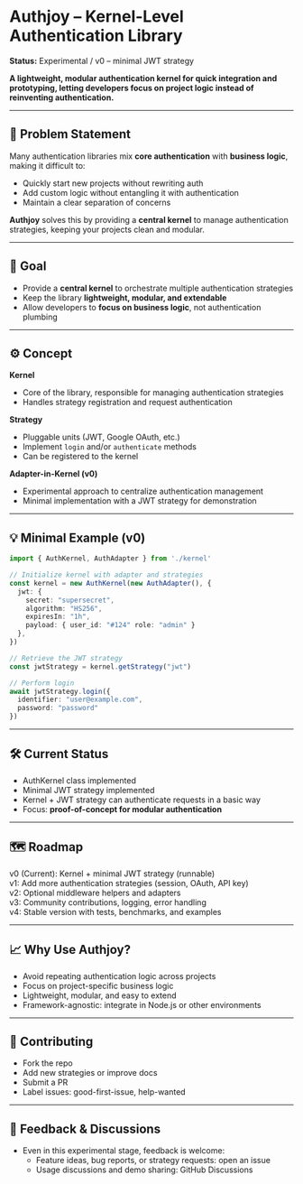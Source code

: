 # Authjoy – Kernel-Level Authentication Library 

**Status:** Experimental / v0 – minimal JWT strategy  

**A lightweight, modular authentication kernel for quick integration and prototyping, letting developers focus on project logic instead of reinventing authentication.**

---

## 🚀 Problem Statement

Many authentication libraries mix **core authentication** with **business logic**, making it difficult to:

- Quickly start new projects without rewriting auth  
- Add custom logic without entangling it with authentication  
- Maintain a clear separation of concerns  

**Authjoy** solves this by providing a **central kernel** to manage authentication strategies, keeping your projects clean and modular.

---

## 🎯 Goal

- Provide a **central kernel** to orchestrate multiple authentication strategies  
- Keep the library **lightweight, modular, and extendable**  
- Allow developers to **focus on business logic**, not authentication plumbing  

---

## ⚙️ Concept

**Kernel**  
- Core of the library, responsible for managing authentication strategies  
- Handles strategy registration and request authentication  

**Strategy**  
- Pluggable units (JWT, Google OAuth, etc.)  
- Implement `login` and/or `authenticate` methods  
- Can be registered to the kernel  

**Adapter-in-Kernel (v0)**  
- Experimental approach to centralize authentication management  
- Minimal implementation with a JWT strategy for demonstration  

---

## 💡 Minimal Example (v0)

```ts
import { AuthKernel, AuthAdapter } from './kernel'

// Initialize kernel with adapter and strategies
const kernel = new AuthKernel(new AuthAdapter(), {
  jwt: { 
    secret: "supersecret", 
    algorithm: "HS256",
    expiresIn: "1h",
    payload: { user_id: "#124" role: "admin" } 
  },
})

// Retrieve the JWT strategy
const jwtStrategy = kernel.getStrategy("jwt")

// Perform login
await jwtStrategy.login({
  identifier: "user@example.com",
  password: "password"
})
```
---

## 🛠 Current Status

- AuthKernel class implemented
- Minimal JWT strategy implemented
- Kernel + JWT strategy can authenticate requests in a basic way
- Focus: **proof-of-concept for modular authentication**

---

## 🗺 Roadmap

v0 (Current): Kernel + minimal JWT strategy (runnable) <br>
v1: Add more authentication strategies (session, OAuth, API key) <br>
v2: Optional middleware helpers and adapters <br> 
v3: Community contributions, logging, error handling <br>
v4: Stable version with tests, benchmarks, and examples <br>

---

## 📈 Why Use Authjoy?

- Avoid repeating authentication logic across projects
- Focus on project-specific business logic
- Lightweight, modular, and easy to extend
- Framework-agnostic: integrate in Node.js or other environments

---

## 🤝 Contributing

- Fork the repo
- Add new strategies or improve docs
- Submit a PR
- Label issues: good-first-issue, help-wanted

---

## 💌 Feedback & Discussions

- Even in this experimental stage, feedback is welcome:
  - Feature ideas, bug reports, or strategy requests: open an issue
  - Usage discussions and demo sharing: GitHub Discussions
